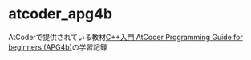 # atcoder_apg4b

AtCoderで提供されている教材[C++入門 AtCoder Programming Guide for beginners (APG4b)](https://atcoder.jp/contests/apg4b)の学習記録